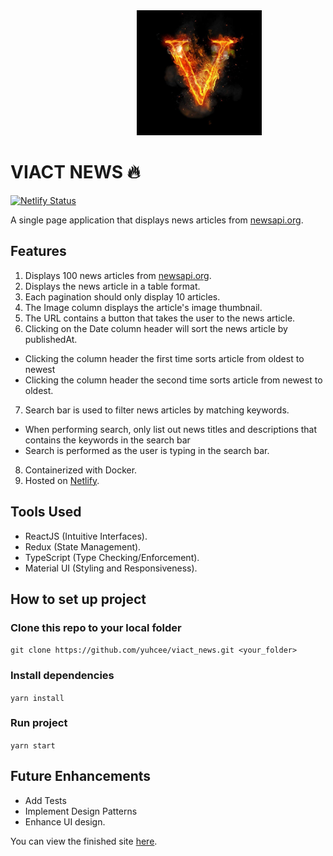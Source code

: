 <img src="https://github.com/yuhcee/viact_news/blob/main/public/viact_logo1.png?raw=true" width="200" height="200" style="margin-left: 40%">

# VIACT NEWS 🔥
[![Netlify Status](https://api.netlify.com/api/v1/badges/70995fe8-909a-4be4-96c3-88a7d390f7f9/deploy-status)](https://app.netlify.com/sites/viact-news/deploys)

A single page application that displays news articles from [newsapi.org](https://newsapi.org/).

## Features

1.  Displays 100 news articles from [newsapi.org](https://newsapi.org/).
2.  Displays the news article in a table format.
3.  Each pagination should only display 10 articles.
4.  The Image column displays the article's image thumbnail.
5.  The URL contains a button that takes the user to the news article.
6.  Clicking on the Date column header will sort the news article by publishedAt.

- Clicking the column header the first time sorts article from oldest to newest
- Clicking the column header the second time sorts article from newest to
  oldest.

7.  Search bar is used to filter news articles by matching keywords.

- When performing search, only list out news titles and descriptions that
  contains the keywords in the search bar
- Search is performed as the user is typing in the search bar.

8. Containerized with Docker.
9. Hosted on [Netlify](https://viact-news.netlify.app/).

## Tools Used

- ReactJS (Intuitive Interfaces).
- Redux (State Management).
- TypeScript (Type Checking/Enforcement).
- Material UI (Styling and Responsiveness).

## How to set up project

### Clone this repo to your local folder

`git clone https://github.com/yuhcee/viact_news.git <your_folder>`

### Install dependencies

`yarn install`

### Run project

`yarn start`

## Future Enhancements
- Add Tests
- Implement Design Patterns
- Enhance UI design.

You can view the finished site [here](https://viact-news.netlify.app/).

